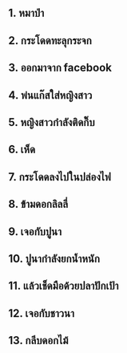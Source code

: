 ## 1. หมาป่า

## 2. กระโดดทะลุกระจก

## 3. ออกมาจาก facebook

## 4. พ่นแก๊สใส่หญิงสาว

## 5. หญิงสาวกำลังติดกิ๊บ

## 6. เห็ด

## 7. กระโดดลงไปในปล่องไฟ

## 8. ข้ามดอกลิลลี่

## 9. เจอกับปูนา

## 10. ปูนากำลังยกน้ำหนัก

## 11. แล้วเช็ดมือด้วยปลาปักเป้า

## 12. เจอกับชาวนา

## 13. กลีบดอกไม้
